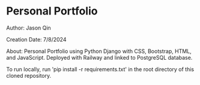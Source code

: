 # Personal Portfolio

Author: Jason Qin

Creation Date: 7/8/2024

About: Personal Portfolio using Python Django with CSS, Bootstrap, HTML, and JavaScript. Deployed with Railway and linked to PostgreSQL database.

To run locally, run 'pip install -r requirements.txt' in the root directory of this cloned repository.

